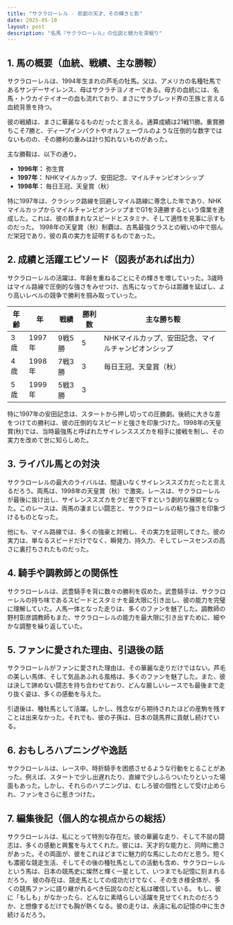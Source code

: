 ```yaml
---
title: "サクラローレル - 悲劇の天才、その輝きと影"
date: 2025-05-10
layout: post
description: "名馬『サクラローレル』の伝説と魅力を深堀り"
---
```


## 1. 馬の概要（血統、戦績、主な勝鞍）

サクラローレルは、1994年生まれの芦毛の牡馬。父は、アメリカの名種牡馬であるサンデーサイレンス、母はサクラチヨノオーである。母方の血統には、名馬・トウカイテイオーの血も流れており、まさにサラブレッド界の王族と言える血統背景を持つ。

彼の戦績は、まさに華麗なるものだったと言える。通算成績は21戦11勝。重賞勝ちこそ7勝と、ディープインパクトやオルフェーヴルのような圧倒的な数字ではないものの、その勝利の重みは計り知れないものがあった。

主な勝鞍は、以下の通り。

* **1996年：** 弥生賞
* **1997年：** NHKマイルカップ、安田記念、マイルチャンピオンシップ
* **1998年：** 毎日王冠、天皇賞（秋）


特に1997年は、クラシック路線を回避しマイル路線に専念した年であり、NHKマイルカップからマイルチャンピオンシップまでG1を3連勝するという偉業を達成した。これは、彼の類まれなスピードとスタミナ、そして適性を見事に示すものだった。  1998年の天皇賞（秋）制覇は、古馬最強クラスとの戦いの中で掴んだ栄冠であり、彼の真の実力を証明するものであった。


## 2. 成績と活躍エピソード（図表があれば出力）

サクラローレルの活躍は、年齢を重ねるごとにその輝きを増していった。3歳時はマイル路線で圧倒的な強さをみせつけ、古馬になってからは距離を延ばし、より高いレベルの競争で勝利を掴み取っていった。

| 年齢 | 年 | 戦績 | 勝利数 | 主な勝ち鞍 |
|---|---|---|---|---|
| 3歳 | 1997年 | 9戦5勝 | 5 | NHKマイルカップ、安田記念、マイルチャンピオンシップ |
| 4歳 | 1998年 | 7戦3勝 | 3 | 毎日王冠、天皇賞（秋） |
| 5歳 | 1999年 | 5戦3勝 | 3 |  |


特に1997年の安田記念は、スタートから押し切っての圧勝劇。後続に大きな差をつけての勝利は、彼の圧倒的なスピードと強さを印象づけた。1998年の天皇賞(秋)では、当時最強馬と呼ばれたサイレンススズカを相手に接戦を制し、その実力を改めて世に知らしめた。


## 3. ライバル馬との対決

サクラローレルの最大のライバルは、間違いなくサイレンススズカだったと言えるだろう。両馬は、1998年の天皇賞（秋）で激突。レースは、サクラローレルが最後に抜け出し、サイレンススズカをクビ差で下すという劇的な展開となった。このレースは、両馬の凄まじい闘志と、サクラローレルの粘り強さを印象づけるものとなった。

他にも、マイル路線では、多くの強豪と対戦し、その実力を証明してきた。彼の実力は、単なるスピードだけでなく、瞬発力、持久力、そしてレースセンスの高さに裏打ちされたものだった。


## 4. 騎手や調教師との関係性

サクラローレルは、武豊騎手を背に数々の勝利を収めた。武豊騎手は、サクラローレルの持ち味であるスピードとスタミナを最大限に引き出し、彼の能力を完璧に理解していた。人馬一体となった走りは、多くのファンを魅了した。調教師の野村彰彦調教師もまた、サクラローレルの能力を最大限に引き出すために、細やかな調整を繰り返していた。


## 5. ファンに愛された理由、引退後の話

サクラローレルがファンに愛された理由は、その華麗な走りだけではない。芦毛の美しい馬体、そして気品あふれる風格は、多くのファンを魅了した。また、彼は決して諦めない闘志を持ち合わせており、どんな厳しいレースでも最後まで走り抜く姿は、多くの感動を与えた。

引退後は、種牡馬として活躍。しかし、残念ながら期待されたほどの産駒を残すことは出来なかった。それでも、彼の子孫は、日本の競馬界に貢献し続けている。


## 6. おもしろハプニングや逸話

サクラローレルは、レース中、時折騎手を困惑させるような行動をとることがあった。例えば、スタートで少し出遅れたり、直線で少しふらついたりといった場面もあった。しかし、それらのハプニングは、むしろ彼の個性として受け止められ、ファンをさらに惹きつけた。


## 7. 編集後記（個人的な視点からの総括）

サクラローレルは、私にとって特別な存在だ。彼の華麗な走り、そして不屈の闘志は、多くの感動と興奮を与えてくれた。彼には、天才的な能力と、同時に脆さがあった。その両面が、彼をこれほどまでに魅力的な馬にしたのだと思う。短くも濃密な競走生活、そしてその後の種牡馬としての活動も含め、サクラローレルという馬は、日本の競馬史に燦然と輝く一星として、いつまでも記憶に刻まれるだろう。  彼の存在は、競走馬としての成功だけでなく、その生き様全体が、多くの競馬ファンに語り継がれるべき伝説なのだと私は確信している。  もし、彼に「もしも」がなかったら、どんなに素晴らしい活躍を見せてくれたのだろうか、と想像するだけでも胸が熱くなる。彼の走りは、永遠に私の記憶の中に生き続けるだろう。
